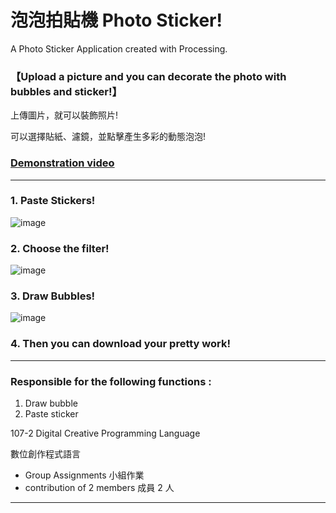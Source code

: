 # 泡泡拍貼機 Photo Sticker!

A Photo Sticker Application created with Processing.

### 【Upload a picture and you can decorate the photo with bubbles and sticker!】

上傳圖片，就可以裝飾照片!

可以選擇貼紙、濾鏡，並點擊產生多彩的動態泡泡!

### [Demonstration video](https://youtu.be/fHP3JU6b5sY)

---

### 1. Paste Stickers!

![image](https://j.gifs.com/Pjr50w.gif)

### 2. Choose the filter!

![image](https://j.gifs.com/464Yl1.gif)

### 3. Draw Bubbles!

![image](https://j.gifs.com/ywMJZ7.gif)

### 4. Then you can download your pretty work!

---

### Responsible for the following functions :

1. Draw bubble
2. Paste sticker

107-2 Digital Creative Programming Language

數位創作程式語言

- Group Assignments 小組作業
- contribution of 2 members 成員 2 人

---
